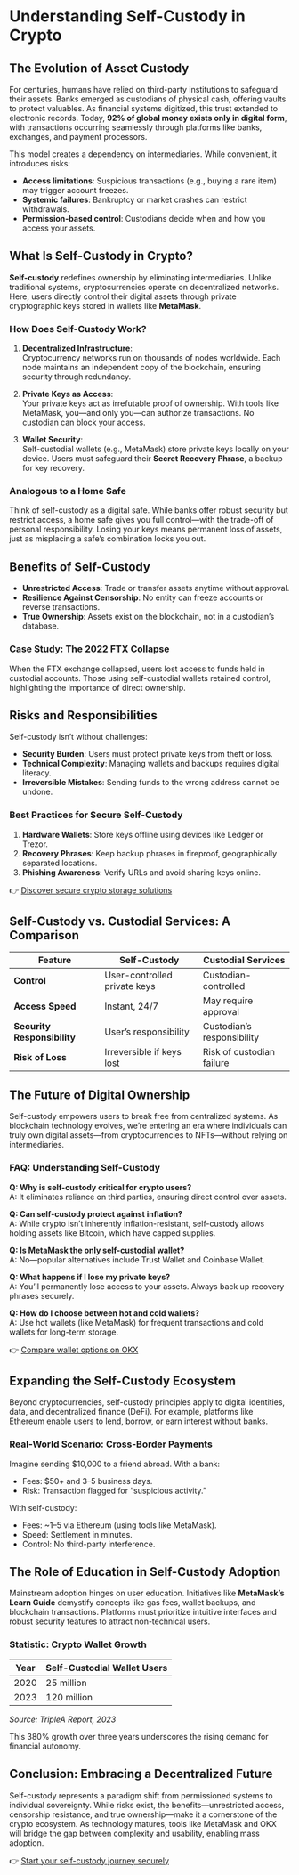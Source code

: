# Understanding Self-Custody in Crypto  

## The Evolution of Asset Custody  

For centuries, humans have relied on third-party institutions to safeguard their assets. Banks emerged as custodians of physical cash, offering vaults to protect valuables. As financial systems digitized, this trust extended to electronic records. Today, **92% of global money exists only in digital form**, with transactions occurring seamlessly through platforms like banks, exchanges, and payment processors.  

This model creates a dependency on intermediaries. While convenient, it introduces risks:  

- **Access limitations**: Suspicious transactions (e.g., buying a rare item) may trigger account freezes.  
- **Systemic failures**: Bankruptcy or market crashes can restrict withdrawals.  
- **Permission-based control**: Custodians decide when and how you access your assets.  

## What Is Self-Custody in Crypto?  

**Self-custody** redefines ownership by eliminating intermediaries. Unlike traditional systems, cryptocurrencies operate on decentralized networks. Here, users directly control their digital assets through private cryptographic keys stored in wallets like **MetaMask**.  

### How Does Self-Custody Work?  

1. **Decentralized Infrastructure**:  
   Cryptocurrency networks run on thousands of nodes worldwide. Each node maintains an independent copy of the blockchain, ensuring security through redundancy.  

2. **Private Keys as Access**:  
   Your private keys act as irrefutable proof of ownership. With tools like MetaMask, you—and only you—can authorize transactions. No custodian can block your access.  

3. **Wallet Security**:  
   Self-custodial wallets (e.g., MetaMask) store private keys locally on your device. Users must safeguard their **Secret Recovery Phrase**, a backup for key recovery.  

### Analogous to a Home Safe  

Think of self-custody as a digital safe. While banks offer robust security but restrict access, a home safe gives you full control—with the trade-off of personal responsibility. Losing your keys means permanent loss of assets, just as misplacing a safe’s combination locks you out.  

## Benefits of Self-Custody  

- **Unrestricted Access**: Trade or transfer assets anytime without approval.  
- **Resilience Against Censorship**: No entity can freeze accounts or reverse transactions.  
- **True Ownership**: Assets exist on the blockchain, not in a custodian’s database.  

### Case Study: The 2022 FTX Collapse  

When the FTX exchange collapsed, users lost access to funds held in custodial accounts. Those using self-custodial wallets retained control, highlighting the importance of direct ownership.  

## Risks and Responsibilities  

Self-custody isn’t without challenges:  

- **Security Burden**: Users must protect private keys from theft or loss.  
- **Technical Complexity**: Managing wallets and backups requires digital literacy.  
- **Irreversible Mistakes**: Sending funds to the wrong address cannot be undone.  

### Best Practices for Secure Self-Custody  

1. **Hardware Wallets**: Store keys offline using devices like Ledger or Trezor.  
2. **Recovery Phrases**: Keep backup phrases in fireproof, geographically separated locations.  
3. **Phishing Awareness**: Verify URLs and avoid sharing keys online.  

👉 [Discover secure crypto storage solutions](https://bit.ly/okx-bonus)  

## Self-Custody vs. Custodial Services: A Comparison  

| Feature                | Self-Custody                | Custodial Services         |  
|------------------------|-----------------------------|----------------------------|  
| **Control**            | User-controlled private keys  | Custodian-controlled       |  
| **Access Speed**       | Instant, 24/7               | May require approval       |  
| **Security Responsibility** | User’s responsibility    | Custodian’s responsibility |  
| **Risk of Loss**       | Irreversible if keys lost     | Risk of custodian failure  |  

## The Future of Digital Ownership  

Self-custody empowers users to break free from centralized systems. As blockchain technology evolves, we’re entering an era where individuals can truly own digital assets—from cryptocurrencies to NFTs—without relying on intermediaries.  

### FAQ: Understanding Self-Custody  

**Q: Why is self-custody critical for crypto users?**  
A: It eliminates reliance on third parties, ensuring direct control over assets.  

**Q: Can self-custody protect against inflation?**  
A: While crypto isn’t inherently inflation-resistant, self-custody allows holding assets like Bitcoin, which have capped supplies.  

**Q: Is MetaMask the only self-custodial wallet?**  
A: No—popular alternatives include Trust Wallet and Coinbase Wallet.  

**Q: What happens if I lose my private keys?**  
A: You’ll permanently lose access to your assets. Always back up recovery phrases securely.  

**Q: How do I choose between hot and cold wallets?**  
A: Use hot wallets (like MetaMask) for frequent transactions and cold wallets for long-term storage.  

👉 [Compare wallet options on OKX](https://bit.ly/okx-bonus)  

## Expanding the Self-Custody Ecosystem  

Beyond cryptocurrencies, self-custody principles apply to digital identities, data, and decentralized finance (DeFi). For example, platforms like Ethereum enable users to lend, borrow, or earn interest without banks.  

### Real-World Scenario: Cross-Border Payments  

Imagine sending $10,000 to a friend abroad. With a bank:  
- Fees: $50+ and 3–5 business days.  
- Risk: Transaction flagged for “suspicious activity.”  

With self-custody:  
- Fees: ~$1–$5 via Ethereum (using tools like MetaMask).  
- Speed: Settlement in minutes.  
- Control: No third-party interference.  

## The Role of Education in Self-Custody Adoption  

Mainstream adoption hinges on user education. Initiatives like **MetaMask’s Learn Guide** demystify concepts like gas fees, wallet backups, and blockchain transactions. Platforms must prioritize intuitive interfaces and robust security features to attract non-technical users.  

### Statistic: Crypto Wallet Growth  

| Year | Self-Custodial Wallet Users |  
|------|-----------------------------|  
| 2020 | 25 million                  |  
| 2023 | 120 million                 |  

*Source: TripleA Report, 2023*  

This 380% growth over three years underscores the rising demand for financial autonomy.  

## Conclusion: Embracing a Decentralized Future  

Self-custody represents a paradigm shift from permissioned systems to individual sovereignty. While risks exist, the benefits—unrestricted access, censorship resistance, and true ownership—make it a cornerstone of the crypto ecosystem. As technology matures, tools like MetaMask and OKX will bridge the gap between complexity and usability, enabling mass adoption.  

👉 [Start your self-custody journey securely](https://bit.ly/okx-bonus)